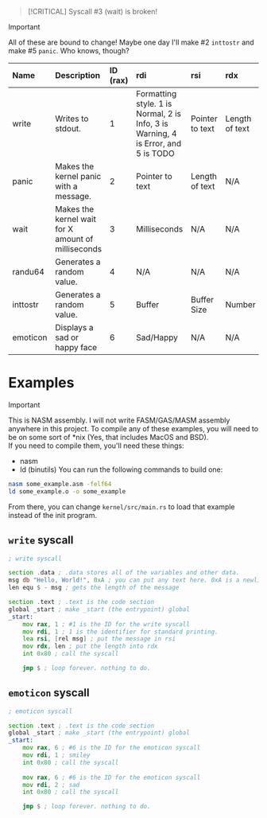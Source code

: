 >[!CRITICAL]
> Syscall #3 (wait) is broken!

>[!IMPORTANT]
> All of these are bound to change! Maybe one day I'll make #2 `inttostr` and make #5 `panic`. Who knows, though?

| Name | Description | ID (rax) | rdi | rsi | rdx | r10 | r8 | r9 |
| :---- | :---- | :---- | :---- | :---- | :---- | :---- | :---- | :---- |
| write | Writes to stdout. | 1 | Formatting style. 1 is Normal, 2 is Info, 3 is Warning, 4 is Error, and 5 is TODO | Pointer to text | Length of text | N/A | N/A | N/A |
| panic | Makes the kernel panic with a message. | 2 | Pointer to text | Length of text | N/A | N/A | N/A | N/A
| wait | Makes the kernel wait for X amount of milliseconds | 3 | Milliseconds | N/A | N/A | N/A | N/A | N/A
| randu64 | Generates a random value. | 4 | N/A | N/A | N/A | N/A | N/A | N/A
| inttostr | Generates a random value. | 5 | Buffer | Buffer Size | Number | N/A | N/A | N/A
| emoticon | Displays a sad or happy face | 6 | Sad/Happy | N/A | N/A | N/A | N/A | N/A

# Examples
>[!IMPORTANT]
> This is NASM assembly. I will not write FASM/GAS/MASM assembly anywhere in this project.
To compile any of these examples, you will need to be on some sort of *nix (Yes, that includes MacOS and BSD).\
If you need to compile them, you'll need these things:
- nasm
- ld (binutils)
You can run the following commands to build one:
```bash
nasm some_example.asm -felf64
ld some_example.o -o some_example
```
From there, you can change `kernel/src/main.rs` to load that example instead of the init program.

## `write` syscall
```asm
; write syscall

section .data ; .data stores all of the variables and other data.
msg db "Hello, World!", 0xA ; you can put any text here. 0xA is a newline.
len equ $ - msg ; gets the length of the message

section .text ; .text is the code section
global _start ; make _start (the entrypoint) global
_start:
    mov rax, 1 ; #1 is the ID for the write syscall
    mov rdi, 1 ; 1 is the identifier for standard printing.
    lea rsi, [rel msg] ; put the message in rsi
    mov rdx, len ; put the length into rdx
    int 0x80 ; call the syscall

    jmp $ ; loop forever. nothing to do.
```

## `emoticon` syscall
```asm
; emoticon syscall

section .text ; .text is the code section
global _start ; make _start (the entrypoint) global
_start:
    mov rax, 6 ; #6 is the ID for the emoticon syscall
    mov rdi, 1 ; smiley
    int 0x80 ; call the syscall
    
    mov rax, 6 ; #6 is the ID for the emoticon syscall
    mov rdi, 2 ; sad
    int 0x80 ; call the syscall

    jmp $ ; loop forever. nothing to do.
```